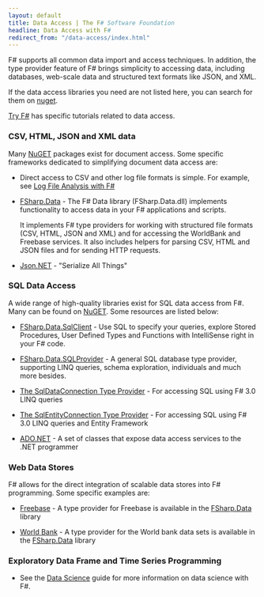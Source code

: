 ```yaml
---
layout: default
title: Data Access | The F# Software Foundation
headline: Data Access with F#
redirect_from: "/data-access/index.html"
---
```


F# supports all common data import and access techniques. In addition, the type provider feature of 
F# brings simplicity to accessing data, including databases,
web-scale data and structured text formats like JSON, and XML.

If the data access libraries you need are not listed here, you can search for them on [nuget](http://nuget.org). 

[Try F#](http://tryfsharp.org/learn) has specific tutorials related to data access. 

### CSV, HTML, JSON and XML data

Many [NuGET](http://nuget.org) packages exist for document access. Some specific frameworks dedicated to simplifying document data access are:

 * Direct access to CSV and other log file formats is simple. For example, see [Log File Analysis with F#](http://jyliao.blogspot.co.uk/2011/03/log-analysis-with-f.html)

 * [FSharp.Data](http://fsharp.github.io/FSharp.Data/) - The F# Data library (FSharp.Data.dll) implements functionality to access data in your F# applications and scripts. 

   It implements F# type providers for working with structured file formats (CSV, HTML, JSON and XML) and for accessing the WorldBank and Freebase services. It also includes helpers for parsing CSV, HTML and JSON files and for sending HTTP requests.

 * [Json.NET](http://json.codeplex.com/) - "Serialize All Things"

### SQL Data Access

A wide range of high-quality libraries exist for SQL data access from F#. Many can be found on [NuGET](http://nuget.org).
Some resources are listed below:

 * [FSharp.Data.SqlClient](http://fsprojects.github.io/FSharp.Data.SqlClient/) - Use SQL to specify your queries, explore Stored Procedures, User Defined Types and Functions with IntelliSense right in your F# code.

 * [FSharp.Data.SQLProvider](http://fsprojects.github.io/SQLProvider/) - A general SQL database type provider, supporting LINQ queries, schema exploration, individuals and much more besides.

 * [The SqlDataConnection Type Provider](http://msdn.microsoft.com/en-us/library/hh361033.aspx) - For accessing SQL using F# 3.0 LINQ queries

 * [The SqlEntityConnection Type Provider](http://msdn.microsoft.com/en-us/library/hh361035.aspx) - For accessing SQL using F# 3.0 LINQ queries and Entity Framework

 * [ADO.NET](http://msdn.microsoft.com/en-us/library/aa286484.aspx) - A set of classes that expose data access services to the .NET programmer

### Web Data Stores

F# allows for the direct integration of scalable data stores into F# programming. Some specific examples are:

 * [Freebase](http://freeebase.com) - A type provider for Freebase is available in the [FSharp.Data](http://fsharp.github.io/FSharp.Data/) library

 * [World Bank](http://worldbank.org) - A type provider for the World bank data sets is available in the [FSharp.Data](http://fsharp.github.io/FSharp.Data/) library

### Exploratory Data Frame and Time Series Programming

* See the [Data Science](/guides/data-science) guide for more information on data science with F#.



